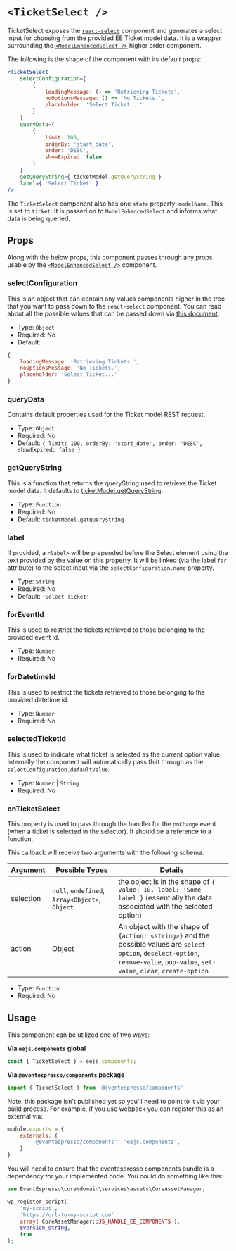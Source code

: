 # `<TicketSelect />`

TicketSelect exposes the [`react-select`](https://deploy-preview-2289--react-select.netlify.com/home) component and generates a select input for choosing from the provided EE Ticket model data. It is a wrapper surrounding the [`<ModelEnhancedSelect />`](model-select.md) higher order component.

The following is the shape of the component with its default props:

```jsx
<TicketSelect
    selectConfiguration={
        {
            loadingMessage: () => 'Retrieving Tickets',
            noOptionsMessage: () => 'No Tickets.',
            placeholder: 'Select Ticket...'
        }
    }
    queryData={
        {
            limit: 100,
            orderBy: 'start_date',
            order: 'DESC',
            showExpired: false
        }
    }
    getQueryString={ ticketModel.getQueryString }
    label={ 'Select Ticket' }
/>
```

The `TicketSelect` component also has one `state` property: `modelName`.  This is set to `ticket`.  It is passed on to `ModelEnhancedSelect` and informs what data is being queried.

## Props

Along with the below props, this component passes through any props usable by the [`<ModelEnhancedSelect />`](model-select.md) component.

### selectConfiguration

This is an object that can contain any values components higher in the tree that you want to pass down to the `react-select` component.  You can read about all the possible values that can be passed down via [this document](https://deploy-preview-2289--react-select.netlify.com/props).

- Type: `Object`
- Required: No
- Default:
```js
{
    loadingMessage: 'Retrieving Tickets.',
    noOptionsMessage: 'No Tickets.',
    placeholder: 'Select Ticket...'
}
```

### queryData

Contains default properties used for the Ticket model REST request.

- Type: `Object`
- Required: No
- Default: `{ limit: 100, orderBy: 'start_date', order: 'DESC', showExpired: false }`

### getQueryString

This is a function that returns the queryString used to retrieve the Ticket model data. It defaults to [ticketModel.getQueryString](../../../../../assets/src/data/model/ticket/index.js).

- Type: `Function`
- Required: No
- Default: `ticketModel.getQueryString`

### label

If provided, a `<label>` will be prepended before the Select element using the text provided by the value on this property.  It will be linked (via the label `for` attribute) to the select input via the `selectConfiguration.name` property.

- Type: `String`
- Required: No
- Default: `'Select Ticket'`

### forEventId

This is used to restrict the tickets retrieved to those belonging to the provided event id.

- Type: `Number`
- Required: No

### forDatetimeId

This is used to restrict the tickets retrieved to those belonging to the provided datetime id.

- Type: `Number`
- Required: No

### selectedTicketId

This is used to indicate what ticket is selected as the current option value.  Internally the component will automatically pass that through as the `selectConfiguration.defaultValue`.

- Type: `Number` | `String`
- Required: No

### onTicketSelect

This property is used to pass through the handler for the `onChange` event (when a ticket is selected in the selector).  It should be a reference to a function.

This callback will receive two arguments with the following schema:

| Argument | Possible Types | Details |
| -------- | --------------- | ------- |
| selection | `null`, `undefined`, `Array<Object>`, `Object` | the object is in the shape of `{ value: 10, label: 'Some label'}` (essentially the data associated with the selected option) |
| action | Object | An object with the shape of `{action: <string>}` and the possible values are `select-option`, `deselect-option`, `remove-value`, `pop-value`, `set-value`, `clear`, `create-option` |


- Type: `Function`
- Required: No

## Usage

This component can be utilized one of two ways:

**Via `eejs.components` global**

```js
const { TicketSelect } = eejs.components;
```

**Via `@eventespresso/components` package**

```js
import { TicketSelect } from '@eventespresso/components'
```

Note: this package isn't published yet so you'll need to point to it via your build process. For example, if you use webpack you can register this as an external via:

```js
module.exports = {
    externals: {
        '@eventespresso/components': 'eejs.components',
    }
}
```

You will need to ensure that the eventespresso components bundle is a dependency for your implemented code.  You could do something like this:

```php
use EventEspresso\core\domain\services\assets\CoreAssetManager;

wp_register_script(
    'my-script',
    'https://url-to-my-script.com'
    array( CoreAssetManager::JS_HANDLE_EE_COMPONENTS ),
    $version_string,
    true
);
```
